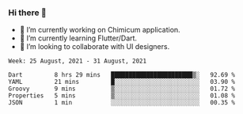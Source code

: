 ### Hi there 👋

<!--
**devcat37/devcat37** is a ✨ _special_ ✨ repository because its `README.md` (this file) appears on your GitHub profile.-->


- 🔭 I’m currently working on Chimicum application.
- 🌱 I’m currently learning Flutter/Dart.
- 👯 I’m looking to collaborate with UI designers.
<!-- - 🤔 I’m looking for help with ... -->

<!--START_SECTION:waka-->
```text
Week: 25 August, 2021 - 31 August, 2021

Dart         8 hrs 29 mins   ███████████████████████▒░   92.69 % 
YAML         21 mins         █░░░░░░░░░░░░░░░░░░░░░░░░   03.90 % 
Groovy       9 mins          ▒░░░░░░░░░░░░░░░░░░░░░░░░   01.72 % 
Properties   5 mins          ▒░░░░░░░░░░░░░░░░░░░░░░░░   01.08 % 
JSON         1 min           ░░░░░░░░░░░░░░░░░░░░░░░░░   00.35 % 
```
<!--END_SECTION:waka-->
